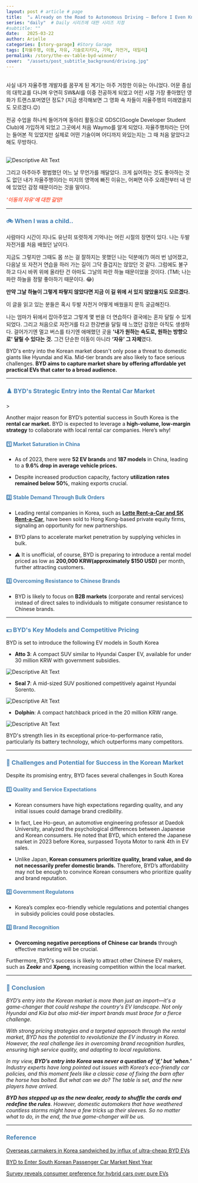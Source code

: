 ```yaml
---
layout: post # article # page
title:  "☕️ Already on the Road to Autonomous Driving — Before I Even Knew It"
series: "daily"  # Daily 시리즈에 대한 시리즈 지정
#subtitle: ""
date:   2025-03-22
author: Arielle
categories: [story-garage] #Story Garage
tags: [자율주행, 이동, 자유, 기술로지키다, 기억, 자전거, 데일리]
permalink: /story/the-ev-table-byd-winner/
cover:  "/assets/post_subtitle_background/driving.jpg"
---
```


<html lang="en">
<head>
    <meta charset="UTF-8">
    <meta name="viewport" content="width=device-width, initial-scale=1.0">
    <title>[Daily]</title>
    <style>
        h2, h3, h4 {
            color: SteelBlue;
        }å
    </style>
</head>
<body>
</body>
</html>

<br>
사실 내가 자율주행 개발자를 꿈꾸게 된 계기는 아주 거창한 이유는 아니었다. 어문 중심의 대학교를 다니며 우연히 SW&AI를 이중 전공하게 되었고 어린 시절 가장 좋아했던 영화가 트랜스포머였던 정도?  
(지금 생각해보면 그 영화 속 차들이 자율주행의 미래였을지도 모르겠다.😉)


전공 수업을 하나씩 들어가며 동아리 활동으로 GDSC(Google Developer Student Club)에 가입하게 되었고 그곳에서 처음 Waymo를 알게 되었다. 자율주행차라는 단어는 들어본 적 있었지만 실제로 어떤 기술이며 어디까지 와있는지는 그 때 처음 알았다고 해도 무방하다.

<br>

<img src="{{ '/assets/2025/0322/GDSC.png' | relative_url }}" alt="Descriptive Alt Text" />

<br>

그리고 아주아주 평범했던 어느 날 무언가를 깨달았다. 크게 싫어하는 것도 좋아하는 것도 없던 내가 자율주행이라는 미지의 영역에 빠진 이유는, 어쩌면 아주 오래전부터 내 안에 있었던 감정 때문이라는 것을 말이다. 


***<span style="color:tomato;">'이동의 자유'에 대한 갈망!</span>***


---

<h3>🚲 When I was a child..</h3>

사람마다 시간이 지나도 유난히 또렷하게 기억나는 어린 시절의 장면이 있다. 나는 두발 자전거를 처음 배웠던 날이다.

지금도 그렇지만 그때도 몸 쓰는 걸 잘하지는 못했던 나는 덕분에(?) 여러 번 넘어졌고, 다음날 또 자전거 연습을 하러 가는 길이 그닥 즐겁지는 않았던 것 같다. 그럼에도 불구하고 다시 바퀴 위에 올라탄 건 아마도 그날의 파란 하늘 때문이었을 것이다. (TMI; 나는 파란 하늘을 정말 좋아하기 때문이다. 😂)


**만약 그날 하늘이 그렇게 파랗지 않았다면 지금 이 길 위에 서 있지 않았을지도 모르겠다.**

이 글을 읽고 있는 분들은 혹시 두발 자전거 어떻게 배웠을지 문득 궁금해진다.

나는 엄마가 뒤에서 잡아주었고 그렇게 몇 번을 더 연습하다 결국에는 혼자 달릴 수 있게 되었다. 그리고 처음으로 자전거를 타고 한강변을 달릴 때 느꼈던 감정은 아직도 생생하다. 걸어가기엔 멀고 버스를 타기엔 애매했던 곳을 **'내가 원하는 속도로, 원하는 방향으로' 달릴 수 있다는 것.** 그건 단순한 이동이 아니라 **‘자유’ 그 자체**였다.


BYD's entry into the Korean market doesn't only pose a threat to domestic giants like Hyundai and Kia. Mid-tier brands are also likely to face serious challenges. **BYD aims to capture market share by offering affordable yet practical EVs that cater to a broad audience.**

---

<h3>♟️ BYD's Strategic Entry into the Rental Car Market</h3>>

Another major reason for BYD’s potential success in South Korea is the **rental car market.** BYD is expected to leverage a **high-volume, low-margin strategy** to collaborate with local rental car companies. Here’s why!

<h4> 1️⃣ Market Saturation in China</h4>

- As of 2023, there were **52 EV brands** and **187 models** in China, leading to a **9.6% drop in average vehicle prices.**

- Despite increased production capacity, factory **utilization rates remained below 50%**, making exports crucial.

<h4> 2️⃣ Stable Demand Through Bulk Orders</h4>

- Leading rental companies in Korea, such as [**Lotte Rent-a-Car and SK Rent-a-Car**](https://www.kedglobal.com/private-equity/newsView/ked202412060001), have been sold to Hong Kong-based private equity firms, signaling an opportunity for new partnerships.

- BYD plans to accelerate market penetration by supplying vehicles in bulk.

- ⚠️ It is unofficial, of course, BYD is preparing to introduce a rental model priced as low as **200,000 KRW(approximately $150 USD)** per month, further attracting customers.


<h4> 3️⃣ Overcoming Resistance to Chinese Brands</h4>

- BYD is likely to focus on **B2B markets** (corporate and rental services) instead of direct sales to individuals to mitigate consumer resistance to Chinese brands.

---

<h3>💵 BYD's Key Models and Competitive Pricing</h3>

BYD is set to introduce the following EV models in South Korea

- **Atto 3**: A compact SUV similar to Hyundai Casper EV, available for under 30 million KRW with government subsidies.

<img src="{{ '/assets/2025/0123/atto3.png' | relative_url }}" alt="Descriptive Alt Text" />

- **Seal 7**: A mid-sized SUV positioned competitively against Hyundai Sorento.

<img src="{{ '/assets/2025/0123/seal7.jpg' | relative_url }}" alt="Descriptive Alt Text" />

- **Dolphin**: A compact hatchback priced in the 20 million KRW range.

<img src="{{ '/assets/2025/0123/dolphin.png' | relative_url }}" alt="Descriptive Alt Text" />

BYD's strength lies in its exceptional price-to-performance ratio, particularly its battery technology, which outperforms many competitors.

---

<h3>🚀 Challenges and Potential for Success in the Korean Market</h3>

Despite its promising entry, BYD faces several challenges in South Korea

<h4> 1️⃣ Quality and Service Expectations</h4>

- Korean consumers have high expectations regarding quality, and any initial issues could damage brand credibility.

- In fact, Lee Ho-geun, an automotive engineering professor at Daedok University, analyzed the psychological differences between Japanese and Korean consumers. He noted that BYD, which entered the Japanese market in 2023 before Korea, surpassed Toyota Motor to rank 4th in EV sales.

- Unlike Japan, **Korean consumers prioritize quality, brand value, and do not necessarily prefer domestic brands.** Therefore, BYD’s affordability may not be enough to convince Korean consumers who prioritize quality and brand reputation.

<h4> 2️⃣ Government Regulatons</h4>

- Korea’s complex eco-friendly vehicle regulations and potential changes in subsidy policies could pose obstacles.

<h4> 3️⃣ Brand Recognition</h4>

- **Overcoming negative perceptions of Chinese car brands** through effective marketing will be crucial.

Furthermore, BYD's success is likely to attract other Chinese EV makers, such as **Zeekr** and **Xpeng**, increasing competition within the local market.

---

<h3>🏁 Conclusion</h3>

*BYD’s entry into the Korean market is more than just an import—it's a game-changer that could reshape the country's EV landscape. Not only Hyundai and Kia but also mid-tier import brands must brace for a fierce challenge.*

*With strong pricing strategies and a targeted approach through the rental market, BYD has the potential to revolutionize the EV industry in Korea. However, the real challenge lies in overcoming brand recognition hurdles, ensuring high service quality, and adapting to local regulations.*

*In my view, **BYD’s entry into Korea was never a question of 'if,' but 'when.'*** *Industry experts have long pointed out issues with Korea’s eco-friendly car policies, and this moment feels like a classic case of fixing the barn after the horse has bolted. But what can we do? The table is set, and the new players have arrived.*

***BYD has stepped up as the new dealer, ready to shuffle the cards and redefine the rules***. *However, domestic automakers that have weathered countless storms might have a few tricks up their sleeves. So no matter what to do, in the end, the true game-changer will be us.*



---
### Reference

[Overseas carmakers in Korea sandwiched by influx of ultra-cheap BYD EVs](https://www.koreatimes.co.kr/www/tech/2025/01/419_390859.html)

[BYD to Enter South Korean Passenger Car Market Next Year](https://www.businesskorea.co.kr/news/articleView.html?idxno=229280&utm_source=chatgpt.com)

[Survey reveals consumer preference for hybrid cars over pure EVs](https://www.kedglobal.com/electric-vehicles/newsView/ked202302100017?utm_source=chatgpt.com)